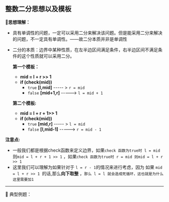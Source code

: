 ## 整数二分思想以及模板

**📝思想理解：**

- 具有单调性的问题，一定可以采用二分来解决该问题。但是能采用二分来解决的问题，不一定具有单调性。——故二分本质并非是单调性

- 二分的本质：边界中某种性质，在左半边区间满足条件，右半边区间不满足条件的这个性质就可以采用二分。

  **第一个模板：**

  - **mid = l + r >> 1**
  - **if (check(mid))** 
    - `true` **[l,mid]** ----- > `r = mid`
    - `false` **[mid+1,r]** -----> `l = mid + 1`

  **第二个模板:**

  - **mid = l + r + 1>> 1**
  - **if (check(mid))** 
    - `true` **[mid,r]** ----- > `l = mid`
    - `false` **[l,mid-1]** -----> `r = mid - 1`

**注意点:**

- 一般我们都是根据check函数来定义边界，如果`check 函数为true时 l = mid` 则`mid = l + r + 1 >> 1` ，如果`check 函数为true时 r = mid 则mid = l + r >> 1`
- 这里我们可以理解为如果针对于 `l = r - 1`的情况来进行考虑，因为 如果 `mid = l + r >> 1 `的话,那么**向下取整** ，`那么 l = l 就会造成死循环，这也就是为什么这里需要加1`

****
📑 典型例题：

> 